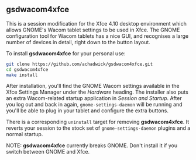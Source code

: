 gsdwacom4xfce
-------------

This is a session modification for the Xfce 4.10 desktop environment
which allows GNOME's Wacom tablet settings to be used in Xfce.
The GNOME configuration tool for Wacom tablets has a nice GUI,
and recognises a large number of devices in detail,
right down to the button layout.

To install **gsdwacom4xfce** for your personal use:

```sh
git clone https://github.com/achadwick/gsdwacom4xfce.git
cd gsdwacom4xfce
make install
```

After installation, you'll find the GNOME Wacom settings
available in the Xfce Settings Manager under the *Hardware* heading.
The installer also puts an extra Wacom-related startup application
in *Session and Startup*.
After you log out and back in again,
`gnome-settings-daemon` will be running
and you'll be able to plug in your tablet and configure the extra buttons.

There is a corresponding `uninstall` target for removing **gsdwacom4xfce**.
It reverts your session to the stock set of `gnome-settings-daemon` plugins
and a normal startup.

NOTE: **gsdwacom4xfce** currently breaks GNOME.
Don't install it if you switch between GNOME and Xfce.

